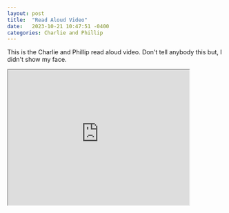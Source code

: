 ```yaml
---
layout: post
title:  "Read Aloud Video"
date:   2023-10-21 10:47:51 -0400
categories: Charlie and Phillip
---
```

This is the Charlie and Phillip read aloud video.  Don't tell anybody this but, I didn't show my face.

<iframe width="420" height="315" src="https://www.youtube.com/embed/oMYHDXjOd2I">
</iframe>
